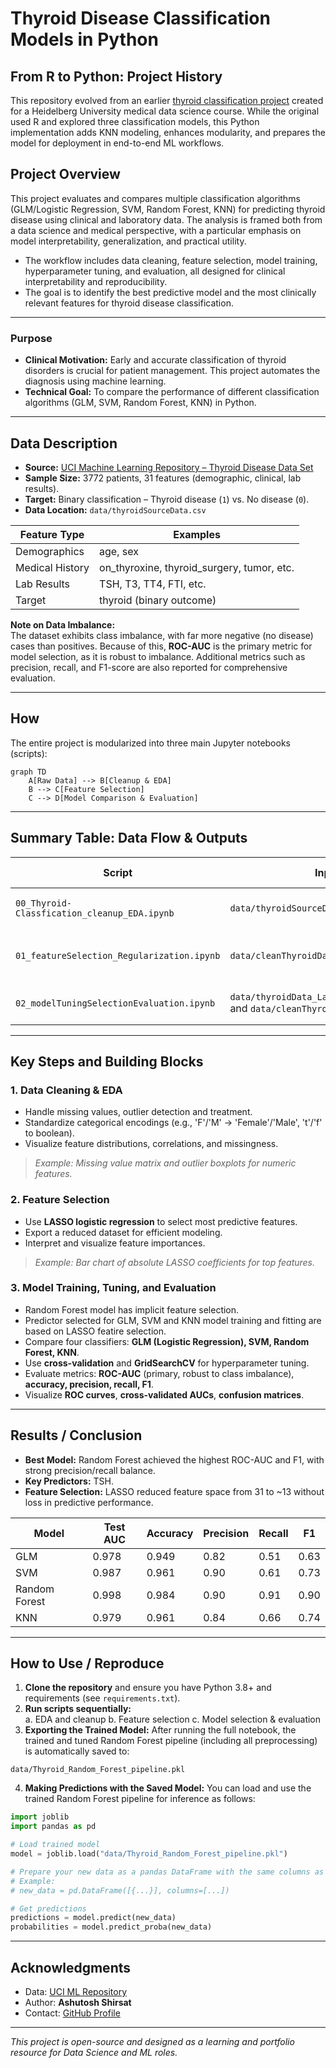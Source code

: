 # Thyroid Disease Classification Models in Python

## From R to Python: Project History

This repository evolved from an earlier [thyroid classification project](https://github.com/Hsotuhsa-S/Thyroid-Classification-Models) created for a Heidelberg University medical data science course. While the original used R and explored three classification models, this Python implementation adds KNN modeling, enhances modularity, and prepares the model for deployment in end-to-end ML workflows.

## Project Overview

This project evaluates and compares multiple classification algorithms (GLM/Logistic Regression, SVM, Random Forest, KNN) for predicting thyroid disease using clinical and laboratory data. The analysis is framed both from a data science and medical perspective, 
with a particular emphasis on model interpretability, generalization, and practical utility.
- The workflow includes data cleaning, feature selection, model training, hyperparameter tuning, and evaluation, all designed for clinical interpretability and reproducibility. 
- The goal is to identify the best predictive model and the most clinically relevant features for thyroid disease classification.

---

### **Purpose**

- **Clinical Motivation:** Early and accurate classification of thyroid disorders is crucial for patient management. This project automates the diagnosis using machine learning.
- **Technical Goal:** To compare the performance of different classification algorithms (GLM, SVM, Random Forest, KNN) in Python.

---

## **Data Description**

- **Source:** [UCI Machine Learning Repository – Thyroid Disease Data Set](https://archive.ics.uci.edu/ml/datasets/thyroid+disease)
- **Sample Size:** 3772 patients, 31 features (demographic, clinical, lab results).
- **Target:** Binary classification – Thyroid disease (`1`) vs. No disease (`0`).
- **Data Location:** `data/thyroidSourceData.csv`

| Feature Type    | Examples                                   |
|-----------------|--------------------------------------------|
| Demographics    | age, sex                                   |
| Medical History | on_thyroxine, thyroid_surgery, tumor, etc. |
| Lab Results     | TSH, T3, TT4, FTI, etc.                    |
| Target          | thyroid (binary outcome)                   |

**Note on Data Imbalance:**  
The dataset exhibits class imbalance, with far more negative (no disease) cases than positives. Because of this, **ROC-AUC** is the primary metric for model selection, as it is robust to imbalance. Additional metrics such as precision, recall, and F1-score are also reported for comprehensive evaluation.

---

## **How**

The entire project is modularized into three main Jupyter notebooks (scripts):

```mermaid
graph TD
    A[Raw Data] --> B[Cleanup & EDA]
    B --> C[Feature Selection]
    C --> D[Model Comparison & Evaluation]
```

---

## **Summary Table: Data Flow & Outputs**

| Script                                      | Input File                          | Output File                               | Key Visuals/Outputs                  |
|----------------------------------------------|-------------------------------------|-------------------------------------------|--------------------------------------|
| `00_Thyroid-Classfication_cleanup_EDA.ipynb`   | `data/thyroidSourceData.csv`        | `data/cleanThyroidData.csv`                    | Data overview, missingness, boxplots |
| `01_featureSelection_Regularization.ipynb`      | `data/cleanThyroidData.csv`              | `data/thyroidData_Lasso_featureselected.csv` | Feature importance barplot, LASSO plot |
| `02_modelTuningSelectionEvaluation.ipynb`        | `data/thyroidData_Lasso_featureselected.csv` and `data/cleanThyroidData.csv`  | `data/Thyroid_Random_Forest_pipeline.pkl`            | ROC curves, boxplots, confusion mat. |

---

## **Key Steps and Building Blocks**

### **1. Data Cleaning & EDA**
- Handle missing values, outlier detection and treatment.
- Standardize categorical encodings (e.g., 'F'/'M' → 'Female'/'Male', 't'/'f' to boolean).
- Visualize feature distributions, correlations, and missingness.

> _Example: Missing value matrix and outlier boxplots for numeric features._

### **2. Feature Selection**
- Use **LASSO logistic regression** to select most predictive features.
- Export a reduced dataset for efficient modeling.
- Interpret and visualize feature importances.

> _Example: Bar chart of absolute LASSO coefficients for top features._

### **3. Model Training, Tuning, and Evaluation**
- Random Forest model has implicit feature selection. 
- Predictor selected for GLM, SVM and KNN model training and fitting are based on LASSO featire selection. 
- Compare four classifiers: **GLM (Logistic Regression), SVM, Random Forest, KNN**.
- Use **cross-validation** and **GridSearchCV** for hyperparameter tuning.
- Evaluate metrics: **ROC-AUC** (primary, robust to class imbalance), **accuracy, precision, recall, F1**.
- Visualize **ROC curves**, **cross-validated AUCs**, **confusion matrices**.

---

## **Results / Conclusion**

- **Best Model:** Random Forest achieved the highest ROC-AUC and F1, with strong precision/recall balance.
- **Key Predictors:** TSH.
- **Feature Selection:** LASSO reduced feature space from 31 to ~13 without loss in predictive performance.

| Model         | Test AUC | Accuracy | Precision | Recall | F1    |
|---------------|----------|----------|-----------|--------|-------|
| GLM           | 0.978    | 0.949    | 0.82      | 0.51   | 0.63  |
| SVM           | 0.987    | 0.961    | 0.90      | 0.61   | 0.73  |
| Random Forest | 0.998    | 0.984    | 0.90      | 0.91   | 0.90  |
| KNN           | 0.979    | 0.961    | 0.84      | 0.66   | 0.74  |

---

## **How to Use / Reproduce**

1. **Clone the repository** and ensure you have Python 3.8+ and requirements (see `requirements.txt`).
2. **Run scripts sequentially:**  
   a. EDA and cleanup
   b. Feature selection 
   c. Model selection & evaluation 
3. **Exporting the Trained Model:** 
After running the full notebook, the trained and tuned Random Forest pipeline (including all preprocessing) is automatically saved to:
```
data/Thyroid_Random_Forest_pipeline.pkl
```
4. **Making Predictions with the Saved Model:**
You can load and use the trained Random Forest pipeline for inference as follows:

```python
import joblib
import pandas as pd

# Load trained model
model = joblib.load("data/Thyroid_Random_Forest_pipeline.pkl")

# Prepare your new data as a pandas DataFrame with the same columns as the training data
# Example:
# new_data = pd.DataFrame([{...}], columns=[...])

# Get predictions
predictions = model.predict(new_data)
probabilities = model.predict_proba(new_data)
```

---

## **Acknowledgments**

- Data: [UCI ML Repository](https://archive.ics.uci.edu/ml/datasets/thyroid+disease)
- Author: **Ashutosh Shirsat**
- Contact: [GitHub Profile](https://github.com/Hsotuhsa-S)

---

_This project is open-source and designed as a learning and portfolio resource for Data Science and ML roles._
